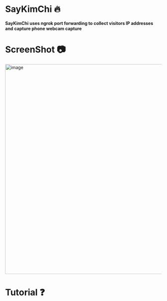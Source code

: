 # SayKimChi 🔥
**SayKimChi uses ngrok port forwarding to collect visitors IP addresses and capture phone webcam capture**
# ScreenShot 📷
<img width="1371" height="675" alt="image" src="https://github.com/user-attachments/assets/58fb49d1-7109-4519-83a8-fe38f19bb80b" />

# Tutorial ❓


